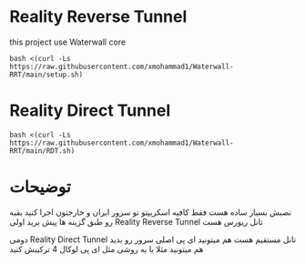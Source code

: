# Reality Reverse Tunnel

this project use Waterwall core
```
bash <(curl -Ls https://raw.githubusercontent.com/xmohammad1/Waterwall-RRT/main/setup.sh)
```
# Reality Direct Tunnel
```
bash <(curl -Ls https://raw.githubusercontent.com/xmohammad1/Waterwall-RRT/main/RDT.sh)
```
# توضیحات

نصبش بسیار ساده هست فقط کافیه اسکریپتو تو سرور ایران و خارجتون اجرا کنید بقیه رو طبق گزینه ها پیش برید
اولی Reality Reverse Tunnel تانل ریورس هست

دومی Reality Direct Tunnel تانل مستقیم هست هم میتونید ای پی اصلی سرور رو بدید هم میتونید مثلا با یه روشی مثل ای پی لوکال 4 ترکیبش کنید

